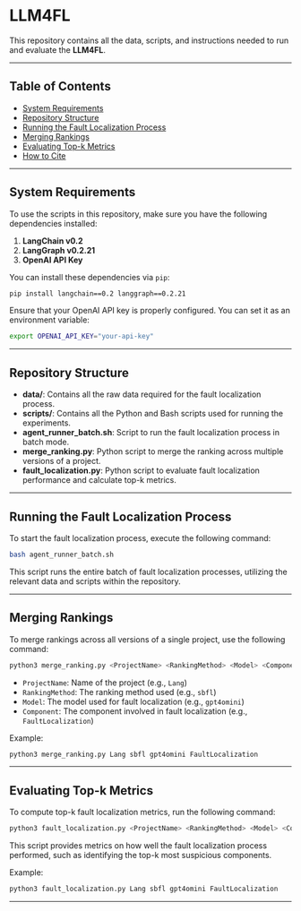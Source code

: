 # **LLM4FL**

This repository contains all the data, scripts, and instructions needed to run and evaluate the **LLM4FL**.

---

## **Table of Contents**

- [System Requirements](#system-requirements)
- [Repository Structure](#repository-structure)
- [Running the Fault Localization Process](#running-the-fault-localization-process)
- [Merging Rankings](#merging-rankings)
- [Evaluating Top-k Metrics](#evaluating-top-k-metrics)
- [How to Cite](#how-to-cite)

---

## **System Requirements**

To use the scripts in this repository, make sure you have the following dependencies installed:

1. **LangChain v0.2**
2. **LangGraph v0.2.21**
3. **OpenAI API Key**

You can install these dependencies via `pip`:
```bash
pip install langchain==0.2 langgraph==0.2.21
```

Ensure that your OpenAI API key is properly configured. You can set it as an environment variable:
```bash
export OPENAI_API_KEY="your-api-key"
```

---

## **Repository Structure**

- **data/**: Contains all the raw data required for the fault localization process.
- **scripts/**: Contains all the Python and Bash scripts used for running the experiments.
- **agent_runner_batch.sh**: Script to run the fault localization process in batch mode.
- **merge_ranking.py**: Python script to merge the ranking across multiple versions of a project.
- **fault_localization.py**: Python script to evaluate fault localization performance and calculate top-k metrics.

---

## **Running the Fault Localization Process**

To start the fault localization process, execute the following command:

```bash
bash agent_runner_batch.sh
```

This script runs the entire batch of fault localization processes, utilizing the relevant data and scripts within the repository.

---

## **Merging Rankings**

To merge rankings across all versions of a single project, use the following command:

```bash
python3 merge_ranking.py <ProjectName> <RankingMethod> <Model> <Component>
```

- `ProjectName`: Name of the project (e.g., `Lang`)
- `RankingMethod`: The ranking method used (e.g., `sbfl`)
- `Model`: The model used for fault localization (e.g., `gpt4omini`)
- `Component`: The component involved in fault localization (e.g., `FaultLocalization`)

Example:
```bash
python3 merge_ranking.py Lang sbfl gpt4omini FaultLocalization
```

---

## **Evaluating Top-k Metrics**

To compute top-k fault localization metrics, run the following command:

```bash
python3 fault_localization.py <ProjectName> <RankingMethod> <Model> <Component>
```

This script provides metrics on how well the fault localization process performed, such as identifying the top-k most suspicious components.

Example:
```bash
python3 fault_localization.py Lang sbfl gpt4omini FaultLocalization
```

---